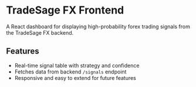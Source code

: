 # TradeSage FX Frontend

A React dashboard for displaying high-probability forex trading signals from the TradeSage FX backend.

## Features

- Real-time signal table with strategy and confidence
- Fetches data from backend `/signals` endpoint
- Responsive and easy to extend for future features
